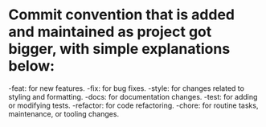 # Commit convention that is added and maintained as project got bigger, with simple explanations below:

-feat: for new features.
-fix: for bug fixes.
-style: for changes related to styling and formatting.
-docs: for documentation changes.
-test: for adding or modifying tests.
-refactor: for code refactoring.
-chore: for routine tasks, maintenance, or tooling changes.
